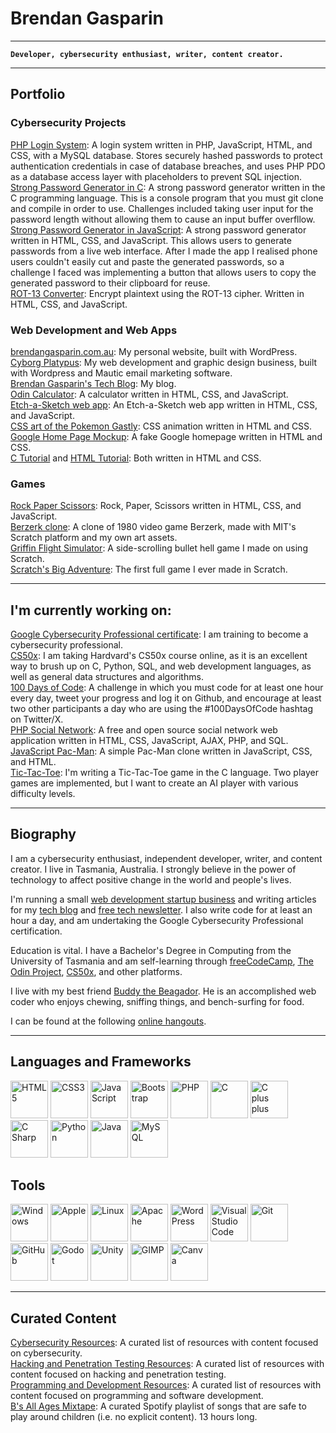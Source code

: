 # Brendan Gasparin

---
**`Developer, cybersecurity enthusiast, writer, content creator.`**

---

## Portfolio

### Cybersecurity Projects

[PHP Login System](https://github.com/brendangasparin/php-login-system/): A login system written in PHP, JavaScript, HTML, and CSS, with a MySQL database. Stores securely hashed passwords to protect authentication credentials in case of database breaches, and uses PHP PDO as a database access layer with placeholders to prevent SQL injection.  
[Strong Password Generator in C](https://github.com/brendangasparin/c-password-generator): A strong password generator written in the C programming language. This is a console program that you must git clone and compile in order to use. Challenges included taking user input for the password length without allowing them to cause an input buffer overfllow.  
[Strong Password Generator in JavaScript](https://brendangasparin.github.io/js-password-generator): A strong password generator written in HTML, CSS, and JavaScript. This allows users to generate passwords from a live web interface. After I made the app I realised phone users couldn't easily cut and paste the generated passwords, so a challenge I faced was implementing a button that allows users to copy the generated password to their clipboard for reuse.  
[ROT-13 Converter](https://brendangasparin.github.io/js-rot13/): Encrypt plaintext using the ROT-13 cipher. Written in HTML, CSS, and JavaScript.  

### Web Development and Web Apps

[brendangasparin.com.au](https://brendangasparin.com.au): My personal website, built with WordPress.  
[Cyborg Platypus](https://cyborgplatypus.com.au): My web development and graphic design business, built with Wordpress and Mautic email marketing software.  
[Brendan Gasparin's Tech Blog](https://brendangasparin.com.au/blog/): My blog.  
[Odin Calculator](https://brendangasparin.github.io/odin-calculator/): A calculator written in HTML, CSS, and JavaScript.  
[Etch-a-Sketch web app](https://brendangasparin.github.io/etch-a-sketch/): An Etch-a-Sketch web app written in HTML, CSS, and JavaScript.  
[CSS art of the Pokemon Gastly](https://brendangasparin.github.io/css-gastly/): CSS animation written in HTML and CSS.  
[Google Home Page Mockup](https://brendangasparin.github.io/google-homepage/): A fake Google homepage written in HTML and CSS.  
[C Tutorial](https://brendangasparin.github.io/c-tutorial/) and [HTML Tutorial](https://brendangasparin.github.io/html-tutorial/): Both written in HTML and CSS.  

### Games

[Rock Paper Scissors](https://brendangasparin.github.io/rock-paper-scissors/): Rock, Paper, Scissors written in HTML, CSS, and JavaScript.  
[Berzerk clone](https://scratch.mit.edu/projects/984200658/): A clone of 1980 video game Berzerk, made with MIT's Scratch platform and my own art assets.  
[Griffin Flight Simulator](https://scratch.mit.edu/projects/679806917/): A side-scrolling bullet hell game I made on using Scratch.  
[Scratch's Big Adventure](https://scratch.mit.edu/projects/392011129/): The first full game I ever made in Scratch.  

---

## I'm currently working on:
[Google Cybersecurity Professional certificate](https://www.coursera.org/professional-certificates/google-cybersecurity): I am training to become a cybersecurity professional.  
[CS50x](https://pll.harvard.edu/course/cs50-introduction-computer-science): I am taking Hardvard's CS50x course online, as it is an excellent way to brush up on C, Python, SQL, and web development languages, as well as general data structures and algorithms.  
[100 Days of Code](https://github.com/BrendanGasparin/100-days-of-code/blob/main/log.md): A challenge in which you must code for at least one hour every day, tweet your progress and log it on Github, and encourage at least two other participants a day who are using the #100DaysOfCode hashtag on Twitter/X.  
[PHP Social Network](https://github.com/BrendanGasparin/php-social-network): A free and open source social network web application written in HTML, CSS, JavaScript, AJAX, PHP, and SQL.  
[JavaScript Pac-Man](https://brendangasparin.github.io/js-pac-man): A simple Pac-Man clone written in JavaScript, CSS, and HTML.  
[Tic-Tac-Toe](https://github.com/BrendanGasparin/c-tic-tac-toe): I'm writing a Tic-Tac-Toe game in the C language. Two player games are implemented, but I want to create an AI player with various difficulty levels.  

---

## Biography

I am a cybersecurity enthusiast, independent developer, writer, and content creator. I live in Tasmania, Australia. I strongly believe in the power of technology to affect positive change in the world and people's lives.

I'm running a small [web development startup business](https://cyborgplatypus.com.au/) and writing articles for my [tech blog](https://brendangasparin.com.au/blog/) and [free tech newsletter](https://brendangasparin.com.au/subscribe/). I also write code for at least an hour a day, and am undertaking the Google Cybersecurity Professional certification.

Education is vital. I have a Bachelor's Degree in Computing from the University of Tasmania and am self-learning through [freeCodeCamp](https://freecodecamp.org/), [The Odin Project](https://www.theodinproject.com/), [CS50x](https://cs50.harvard.edu/x/), and other platforms.

I live with my best friend [Buddy the Beagador](https://brendangasparin.github.io/buddy/). He is an accomplished web coder who enjoys chewing, sniffing things, and bench-surfing for food.

I can be found at the following [online hangouts](https://linktr.ee/brendangasparin).

---

## Languages and Frameworks

<div style="display:flexbox;">
  <img src="https://cdn.jsdelivr.net/gh/devicons/devicon@latest/icons/html5/html5-plain-wordmark.svg" alt="HTML5" width=60 />
  <img src="https://cdn.jsdelivr.net/gh/devicons/devicon@latest/icons/css3/css3-plain-wordmark.svg" alt="CSS3" width=60 />
  <img src="https://cdn.jsdelivr.net/gh/devicons/devicon@latest/icons/javascript/javascript-plain.svg" alt="JavaScript" width=60 />
  <img src="https://cdn.jsdelivr.net/gh/devicons/devicon@latest/icons/bootstrap/bootstrap-original-wordmark.svg" alt="Bootstrap" width=60 />
  <img src="https://cdn.jsdelivr.net/gh/devicons/devicon@latest/icons/php/php-original.svg" alt="PHP" width=60 />
  <img src="https://cdn.jsdelivr.net/gh/devicons/devicon@latest/icons/c/c-original.svg" alt="C" width=60 />
  <img src="https://cdn.jsdelivr.net/gh/devicons/devicon@latest/icons/cplusplus/cplusplus-original.svg" alt="C plus plus" width=60 />
  <img src="https://cdn.jsdelivr.net/gh/devicons/devicon@latest/icons/csharp/csharp-original.svg" alt="C Sharp" width=60 />
  <img src="https://cdn.jsdelivr.net/gh/devicons/devicon@latest/icons/python/python-plain-wordmark.svg" alt="Python" width=60 />
  <img src="https://cdn.jsdelivr.net/gh/devicons/devicon@latest/icons/java/java-original-wordmark.svg" alt="Java" width=60 />
  <img src="https://cdn.jsdelivr.net/gh/devicons/devicon@latest/icons/mysql/mysql-original-wordmark.svg" alt="MySQL" width=60 />
</div>

## Tools

<div style="display:flexbox;">
  <img src="https://cdn.jsdelivr.net/gh/devicons/devicon@latest/icons/windows11/windows11-original.svg" alt="Windows" width=60 />
  <img src="https://logodix.com/logo/995507.png" alt="Apple" width=60 />
  <img src="https://cdn.jsdelivr.net/gh/devicons/devicon@latest/icons/linux/linux-original.svg" alt="Linux" width=60 />
  <img src="https://cdn.jsdelivr.net/gh/devicons/devicon@latest/icons/apache/apache-original-wordmark.svg" alt="Apache" width=60 />
  <img src="https://cheapestlinuxvps.com/wp-content/uploads/2012/07/wordpress-icon.png" alt="WordPress" width=60 />
  <img src="https://cdn.jsdelivr.net/gh/devicons/devicon@latest/icons/vscode/vscode-original-wordmark.svg" alt="Visual Studio Code" width=60 />
  <img src="https://cdn.jsdelivr.net/gh/devicons/devicon@latest/icons/git/git-plain-wordmark.svg" alt="Git" width=60 />
  <img src="https://www.shareicon.net/data/512x512/2015/09/15/101512_logo_512x512.png" alt="GitHub" width=60 />
  <img src="https://cdn.jsdelivr.net/gh/devicons/devicon@latest/icons/godot/godot-original-wordmark.svg" alt="Godot" width=60 />
  <img src="https://cdn.jsdelivr.net/gh/devicons/devicon@latest/icons/unity/unity-original.svg" alt="Unity" width=60 />
  <img src="https://cdn.jsdelivr.net/gh/devicons/devicon@latest/icons/gimp/gimp-original-wordmark.svg" alt="GIMP" width=60 />
  <img src="https://cdn.jsdelivr.net/gh/devicons/devicon@latest/icons/canva/canva-original.svg" alt="Canva" width=60 />
</div>

---

## Curated Content

[Cybersecurity Resources](https://github.com/BrendanGasparin/list-cybersecurity-resources): A curated list of resources with content focused on cybersecurity.  
[Hacking and Penetration Testing Resources](https://github.com/BrendanGasparin/list-hacking-resources): A curated list of resources with content focused on hacking and penetration testing.  
[Programming and Development Resources](https://github.com/BrendanGasparin/list-programming-resources): A curated list of resources with content focused on programming and software development.  
[B's All Ages Mixtape](https://open.spotify.com/playlist/0OL4b2g6leYS86XMA71uqy?si=5293ad9cf45543bc): A curated Spotify playlist of songs that are safe to play around children (i.e. no explicit content). 13 hours long.  

<!--
**BrendanGasparin/BrendanGasparin** is a ✨ _special_ ✨ repository because its `README.md` (this file) appears on your GitHub profile.

Here are some ideas to get you started:

- 🔭 I’m currently working on ...
- 🌱 I’m currently learning ...
- 👯 I’m looking to collaborate on ...
- 🤔 I’m looking for help with ...
- 💬 Ask me about ...
- 📫 How to reach me: ...
- 😄 Pronouns: ...
- ⚡ Fun fact: ...
-->
